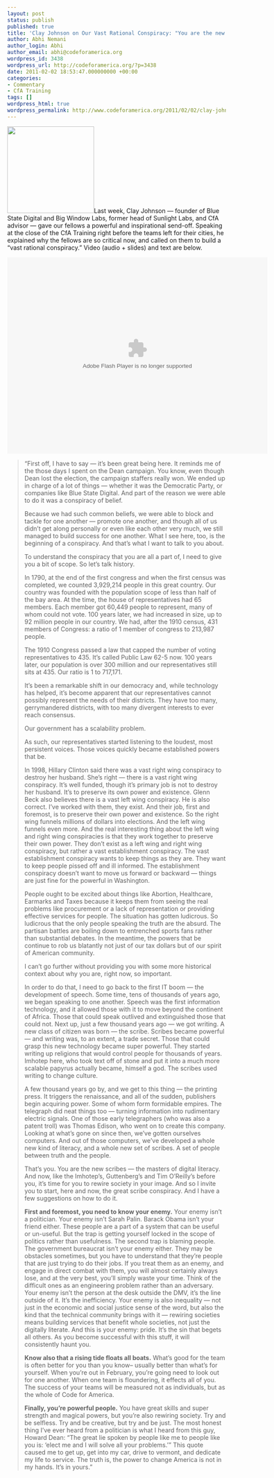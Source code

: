 ```yaml
---
layout: post
status: publish
published: true
title: 'Clay Johnson on Our Vast Rational Conspiracy: "You are the new scribes"'
author: Abhi Nemani
author_login: Abhi
author_email: abhi@codeforamerica.org
wordpress_id: 3438
wordpress_url: http://codeforamerica.org/?p=3438
date: 2011-02-02 18:53:47.000000000 +00:00
categories:
- Commentary
- CfA Training
tags: []
wordpress_html: true
wordpress_permalink: http://www.codeforamerica.org/2011/02/02/clay-johnson-on-our-conspiracy-you-are-the-new-scribes/
---
```


<p><a href="http://codeforamerica.org/wp-content/uploads/2011/02/cjoh.jpeg"><img alt="" class="alignright size-medium wp-image-3481" src="http://codeforamerica.org/wp-content/uploads/2011/02/cjoh-300x200.jpg" title="Clay Johnson at OSCON" width="200"/></a>Last week, Clay Johnson — founder of Blue State Digital and Big Window Labs, former head of Sunlight Labs, and CfA advisor — gave our fellows a powerful and inspirational send-off. Speaking at the close of the CfA Training right before the teams left for their cities, he explained why the fellows are so critical now, and called on them to build a “vast rational conspiracy.” Video (audio + slides) and text are below.</p>
<div><object classid="clsid:d27cdb6e-ae6d-11cf-96b8-444553540000" codebase="http://download.macromedia.com/pub/shockwave/cabs/flash/swflash.cab#version=6,0,40,0" height="453" width="600"><param name="FlashVars" value="plickName=3xReUak-Vpw&amp;t=t&amp;s=v&amp;d=20110202"></param><param name="src" value="http://embed.myplick.com/player-thin.swf"></param><param name="wmode" value="transparent"></param><param name="flashvars" value="plickName=3xReUak-Vpw&amp;t=t&amp;s=v&amp;d=20110202"></param><embed flashvars="plickName=3xReUak-Vpw&amp;t=t&amp;s=v&amp;d=20110202" height="453" src="http://embed.myplick.com/player-thin.swf" type="application/x-shockwave-flash" width="600" wmode="transparent"></embed></object></div>
<blockquote><p>“First off, I have to say — it’s been great being here. It reminds me of the those days I spent on the Dean campaign. You know, even though Dean lost the election, the campaign staffers really won. We ended up in charge of a lot of things — whether it was the Democratic Party, or companies like Blue State Digital. And part of the reason we were able to do it was a conspiracy of belief.</p>
<p>Because we had such common beliefs, we were able to block and tackle for one another — promote one another, and though all of us didn’t get along personally or even like each other very much, we still managed to build success for one another. What I see here, too, is the beginning of a conspiracy. And that’s what I want to talk to you about.</p>
<p>To understand the conspiracy that you are all a part of, I need to give you a bit of scope. So let’s talk history.</p>
<p>In 1790, at the end of the first congress and when the first census was completed, we counted 3,929,214 people in this great country. Our country was founded with the population scope of less than half of the bay area. At the time, the house of representatives had 65 members. Each member got 60,449 people to represent, many of whom could not vote. 100 years later, we had increased in size, up to 92 million people in our country. We had, after the 1910 census, 431 members of Congress: a ratio of 1 member of congress to 213,987 people.</p>
<p>The 1910 Congress passed a law that capped the number of voting representatives to 435. It’s called Public Law 62-5 now. 100 years later, our population is over 300 million and our representatives still sits at 435. Our ratio is 1 to 717,171.</p>
<p>It’s been a remarkable shift in our democracy and, while technology has helped, it’s become apparent that our representatives cannot possibly represent the needs of their districts. They have too many, gerrymandered districts, with too many divergent interests to ever reach consensus.</p>
<p>Our government has a scalability problem.</p>
<p>As such, our representatives started listening to the loudest, most persistent voices. Those voices quickly became established powers that be.</p>
<p>In 1998, Hillary Clinton said there was a vast right wing conspiracy to destroy her husband. She’s right — there is a vast right wing conspiracy. It’s well funded, though it’s primary job is not to destroy her husband. It’s to preserve its own power and existence. Glenn Beck also believes there is a vast left wing conspiracy. He is also correct. I’ve worked with them, they exist. And their job, first and foremost, is to preserve their own power and existence. So the right wing funnels millions of dollars into elections. And the left wing funnels even more. And the real interesting thing about the left wing and right wing conspiracies is that they work together to preserve their own power. They don’t exist as a left wing and right wing conspiracy, but rather a vast establishment conspiracy. The vast establishment conspiracy wants to keep things as they are. They want to keep people pissed off and ill informed. The establishment conspiracy doesn’t want to move us forward or backward — things are just fine for the powerful in Washington.</p>
<p>People ought to be excited about things like Abortion, Healthcare, Earmarks and Taxes because it keeps them from seeing the real problems like procurement or a lack of representation or providing effective services for people. The situation has gotten ludicrous. So ludicrous that the only people speaking the truth are the absurd. The partisan battles are boiling down to entrenched sports fans rather than substantial debates. In the meantime, the powers that be continue to rob us blatantly not just of our tax dollars but of our spirit of American community.</p>
<p>I can’t go further without providing you with some more historical context about why you are, right now, so important.</p>
<p>In order to do that, I need to go back to the first IT boom — the development of speech. Some time, tens of thousands of years ago, we began speaking to one another. Speech was the first information technology, and it allowed those with it to move beyond the continent of Africa. Those that could speak outlived and extinguished those that could not. Next up, just a few thousand years ago — we got writing. A new class of citizen was born — the scribe. Scribes became powerful — and writing was, to an extent, a trade secret. Those that could grasp this new technology became super powerful. They started writing up religions that would control people for thousands of years. Imhotep here, who took text off of stone and put it into a much more scalable papyrus actually became, himself a god. The scribes used writing to change culture.</p>
<p>A few thousand years go by, and we get to this thing — the printing press. It triggers the renaissance, and all of the sudden, publishers begin acquiring power. Some of whom form formidable empires. The telegraph did neat things too — turning information into rudimentary electric signals. One of those early telegraphers (who was also a patent troll) was Thomas Edison, who went on to create this company. Looking at what’s gone on since then, we’ve gotten ourselves computers. And out of those computers, we’ve developed a whole new kind of literacy, and a whole new set of scribes. A set of people between truth and the people.</p>
<p>That’s you. You are the new scribes — the masters of digital literacy. And now, like the Imhotep’s, Guttenberg’s and Tim O’Reilly’s before you, it’s time for you to rewire society in your image. And so I invite you to start, here and now, the great scribe conspiracy. And I have a few suggestions on how to do it.</p>
<p><strong>First and foremost, you need to know your enemy.</strong> Your enemy isn’t a politician. Your enemy isn’t Sarah Palin. Barack Obama isn’t your friend either. These people are a part of a system that can be useful or un-useful. But the trap is getting yourself locked in the scope of politics rather than usefulness. The second trap is blaming people. The government bureaucrat isn’t your enemy either. They may be obstacles sometimes, but you have to understand that they’re people that are just trying to do their jobs. If you treat them as an enemy, and engage in direct combat with them, you will almost certainly always lose, and at the very best, you’ll simply waste your time. Think of the difficult ones as an engineering problem rather than an adversary. Your enemy isn’t the person at the desk outside the DMV, it’s the line outside of it. It’s the inefficiency. Your enemy is also inequality — not just in the economic and social justice sense of the word, but also the kind that the technical community brings with it — rewiring societies means building services that benefit whole societies, not just the digitally literate. And this is your enemy: pride. It’s the sin that begets all others. As you become successful with this stuff, it will consistently haunt you.</p>
<p><strong>Know also that a rising tide floats all boats.</strong> What’s good for the team is often better for you than you know– usually better than what’s for yourself. When you’re out in February, you’re going need to look out for one another. When one team is floundering, it effects all of you. The success of your teams will be measured not as individuals, but as the whole of Code for America.</p>
<p><strong>Finally, you’re powerful people.</strong> You have great skills and super strength and magical powers, but you’re also rewiring society. Try and be selfless. Try and be creative, but try and be just. The most honest thing I’ve ever heard from a politician is what I heard from this guy, Howard Dean: “The great lie spoken by people like me to people like you is: ‘elect me and I will solve all your problems.’” This quote caused me to get up, get into my car, drive to vermont, and dedicate my life to service. The truth is, the power to change America is not in my hands. It’s in yours.”</p></blockquote>
